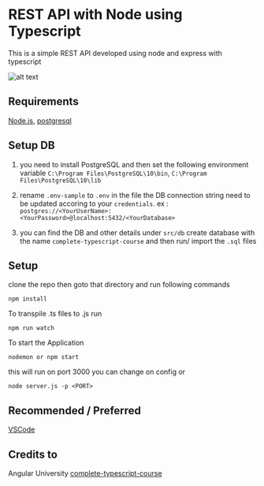 # REST API with Node using Typescript

This is a simple REST API developed using node and express with typescript

![alt text](https://image.ibb.co/nAd9OF/logos.png 'Node Typescript')

## Requirements

[Node.js](https://nodejs.org/en/), [postgresql](https://www.postgresql.org/download/)

## Setup DB

1. you need to install PostgreSQL and then set the following environment variable
   `C:\Program Files\PostgreSQL\10\bin`,
   `C:\Program Files\PostgreSQL\10\lib`
2. rename `.env-sample` to `.env` in the file the DB connection string need to be updated accoring to your `credentials`.
   ex : `postgres://<YourUserName>:<YourPassword>@localhost:5432/<YourDatabase>`

3. you can find the DB and other details under `src/db`
   create database with the name `complete-typescript-course` and then run/ import the `.sql` files

## Setup

clone the repo then goto that directory and run following commands

`npm install`

To transpile .ts files to .js run

`npm run watch`

To start the Application

`nodemon or npm start`

this will run on port 3000 you can change on config or

`node server.js -p <PORT>`

## Recommended / Preferred

[VSCode](https://code.visualstudio.com/download)

## Credits to

Angular University [complete-typescript-course](https://github.com/angular-university/complete-typescript-course)
